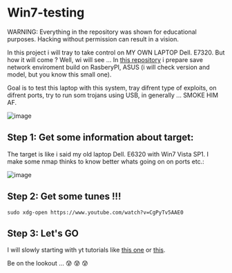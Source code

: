 # Win7-testing

WARNING: Everything in the repository was shown for educational purposes. Hacking without permission can result in a vision. 

In this project i will tray to take control on MY OWN LAPTOP Dell. E7320. But how it will come ? Well, wi will see ...
In [this repository](https://github.com/cierpowicz/RP-as-router) i prepare save network enviroment build on RasberyPI, ASUS (i will check version and model, but you know this small one).

Goal is to test this laptop with this system, tray difrent type of exploits, on difrent ports, try to run som trojans using USB, in generally ... SMOKE HIM AF. 



![image](https://github.com/cierpowicz/Win7-testing/assets/106453032/b146ab41-dd41-4289-85d1-e39fbae4a070)


## Step 1: Get some information about target: 

The target is like i said my old laptop Dell. E6320 with Win7 Vista SP1. I make some nmap thinks to know better whats going on on ports etc.: 

![image](https://github.com/cierpowicz/Win7-testing/assets/106453032/9ae53436-d5c3-4c86-aad7-f48b8dbdc064)

## Step 2: Get some tunes !!!

``` sudo xdg-open https://www.youtube.com/watch?v=CgPyTv5AAE0 ```

## Step 3: Let's GO

I will slowly starting with yt tutorials like [this one](https://www.youtube.com/watch?v=K7y_-JtpZ7I) or [this](https://www.youtube.com/watch?v=dQw4w9WgXcQ). 

Be on the lookout ... :cold_sweat: :cold_sweat: :cold_sweat:



